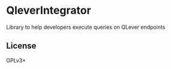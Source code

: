 # QleverIntegrator
Library to help developers execute queries on QLever endpoints

## License
GPLv3+
